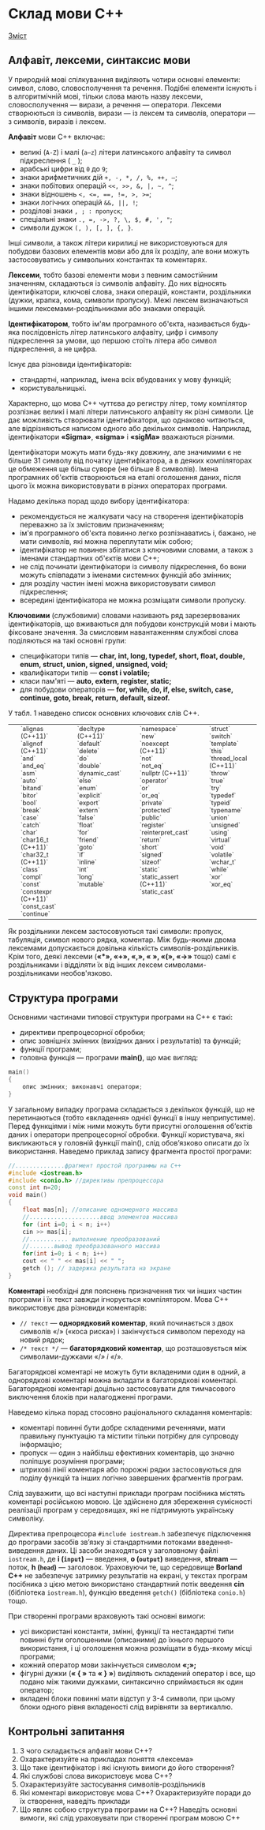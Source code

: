 # Склад мови С++

[Зміст](../README.md)

## Алфавіт, лексеми, синтаксис мови

У природній мові спілкуванння виділяють чотири основні елементи: символ, слово, словосполучення та речення. Подібні елементи існують і в алгоритмічній мові, тільки слова мають назву лексеми, словосполучення — вирази, а речення — оператори. Лексеми створюються із символів, вирази — із лексем та символів, оператори — з символів, виразів і лексем.

**Алфавіт** мови C++ включає:

*   великі (`A-Z`) і малі (`a—z`) літери латинського алфавіту та символ підкреслення ( `_` );
*   арабські цифри від `0` до `9`;
*   знаки арифметичних дій `+, -, *, /, %, ++, —`;
*   знаки побітових операцій `<<, >>, &, |, ~, ^`;
*   знаки відношень `<, <=, ==, !=, >, >=`;
*   знаки логічних операцій `&&, ||, !`;
*   розділові знаки `, ; : пропуск`;
*   спеціальні знаки `., =, ->, ?, \, $, #, ', "`;
*   символи дужок `(, ), [, ], {, }`.

Інші символи, а також літери кирилиці не використовуються для побудови базових елементів мови або для їх розділу, але вони можуть застосовуватись у символьних константах та коментарях.

**Лексеми**, тобто базові елементи мови з певним самостійним значенням, складаються із символів алфавіту. До них відносять ідентифікатори, ключові слова, знаки операцій, константи, роздільники (дужки, крапка, кома, символи пропуску). Межі лексем визначаються іншими лексемами-роздільниками або знаками операцій.

**Ідентифікатором**, тобто ім'ям програмного об'єкта, називається будь-яка послідовність літер латинського алфавіту, цифр i символу підкреслення за умови, що першою стоїть літера або символ підкреслення, а не цифра.

Існує два різновиди ідентифікаторів:

*   стандартні, наприклад, імена всіх вбудованих у мову функцій;
*   користувальницькі.

Характерно, що мова C++ чуттєва до регистру літер, тому компілятор розпізнає великі і малі літери латинського алфавіту як різні символи. Це дає можливість створювати ідентифікатори, що однаково читаються, але відрізняються написом одного або декількох символів. Наприклад, ідентифікатори **«Sigma»**, **«sigma»** і **«sigMa»** вважаються різними.

Ідентифікатори можуть мати будь-яку довжину, але значимими є не більше 31 символу від початку ідентифікатора, a в деяких компіляторах це обмеження ще більш суворе (не бiльше 8 символів). Імена програмних об'єктів створюються на етапі оголошення даних, після цього їх можна використовувати в різних операторах програми.

Надамо декілька порад щодо вибору ідентифікатора:

*   рекомендується не жалкувати часу на створення ідентифікаторів переважно за їх змістовим призначенням;
*   ім'я програмного об'єкта повинно легко розпізнаватись і, бажано, не мати символів, які можна переплутати між собою;
*   ідентифікатор не повинен збігатися з ключовими словами, а також з іменами стандартних об'єктів мови C++;
*   не слід починати ідентифікатори із символу підкреслення, бо вони можуть співпадати з іменами системних функцій або змінних;
*   для розділу частин імені можна використовувати символ підкреслення;
*   всередині ідентифікатора не можна розміщати символи пропуску.

**Ключовими** (службовими) словами називають ряд зарезервованих ідентифікаторів, що вживаються для побудови конструкцій мови і мають фіксоване значення. За смисловим навантаженням службові слова поділяються на такі основні групи:

*   специфікатори типів — **char, int, long, typedef, short, float, double, enum, struct, union, signed, unsigned, void;**
*   квалифікатори типів — **const і volatile;**
*   класи пам'яті — **auto, extern, register, static;**
*   для побудови операторів — **for, while, do, if, else, switch, case, continue, goto, break, return, default, sizeof.**

У табл. 1 наведено список основних ключових слів C++.

<table class="tabluc" style="font-size: 0.9em; margin-bottom: 15px;" width="100%">
<tbody>
<tr valign="top">
<td style="text-align: left; padding-left: 25px;">
`alignas (C++11)`<br>`alignof (C++11)`<br>`and`<br>`and_eq`<br>`asm`<br>`auto`<br>`bitand`<br>`bitor`<br>`bool`<br>`break`<br>`case`<br>`catch`<br>`char`<br>`char16_t (C++11)`<br>`char32_t (C++11)`<br>`class`<br>`compl`<br>`const`<br>`constexpr (C++11)`<br>`const_cast`<br>`continue`
</td>
<td style="text-align: left; padding-left: 25px;">
`decltype (C++11)`<br>`default`<br>`delete`<br>`do`<br>`double`<br>`dynamic_cast`<br>`else`<br>`enum`<br>`explicit`<br>`export`<br>`extern`<br>`false`<br>`float`<br>`for`<br>`friend`<br>`goto`<br>`if`<br>`inline`<br>`int`<br>`long`<br>`mutable`
</td>
<td style="text-align: left; padding-left: 25px;">
`namespace`<br>`new`<br>`noexcept (C++11)`<br>`not`<br>`not_eq`<br>`nullptr (C++11)`<br>`operator`<br>`or`<br>`or_eq`<br>`private`<br>`protected`<br>`public`<br>`register`<br>`reinterpret_cast`<br>`return`<br>`short`<br>`signed`<br>`sizeof`<br>`static`<br>`static_assert (C++11)`<br>`static_cast`
</td>
<td style="text-align: left; padding-left: 25px;">
`struct`<br>`switch`<br>`template`<br>`this`<br>`thread_local (C++11)`<br>`throw`<br>`true`<br>`try`<br>`typedef`<br>`typeid`<br>`typename`<br>`union`<br>`unsigned`<br>`using`<br>`virtual`<br>`void`<br>`volatile`<br>`wchar_t`<br>`while`<br>`xor`<br>`xor_eq`
</td>
</tr>
</tbody>
</table>

Як роздільники лексем застосовуються такі символи: пропуск, табуляція, символ нового рядка, коментар. Між будь-якими двома лексемами допускається довільна кількість символів-роздільників. Крім того, деякі лексеми (**«*», «+», «,», « », «(», «->»** тощо) самі є роздільниками і відділяти їх від інших лексем символами-роздільниками необов'язково.

## Структура програми

Основними частинами типової структури програми на С++ є такі:

*   директиви препроцесорної обробки;
*   опис зовнішніх змінних (вихідних даних і результатів) та функцій;
*   функції програми;
*   головна функція — програми **main()**, що має вигляд:

```cpp
main()
{
	опис змінних; виконавчі оператори;
}
```

У загальному випадку програма складається з декількох функцій, що не перетинаються (тобто «вкладення» однієї функції в іншу неприпустиме). Перед функціями і між ними можуть бути присутні оголошення об’єктів даних і оператори препроцесорної обробки. Функції користувача, які викликаються у головній функції main(), слід обов’язково описати до їх використання. Наведемо приклад запису фрагмента простої програми:

```cpp
//..............фрагмент простой программы на С++
#include <iostream.h>
#include <соnio.h> //директивы препроцессора
const int n=20;
void main()
{
	float mas[n]; //описание одномерного массива
	//....................ввод элементов массива
	for (int i=0; i < n; i++) 
	cin >> mas[i];
	//........... выполнение преобразований
	//.......вывод преобразованного массива
	for(int i=0; i < n; i++)
	cout << " " << mas[i] << " ";
	getch (); // задержка результата на экране
}
```

**Коментарі** необхідні для пояснень призначення тих чи інших частин програми і їх текст завжди ігнорується компілятором. Мова С++ використовує два різновиди коментарів:

*   `// текст` — **однорядковий коментар**, який починається з двох символів «/» («коса риска») і закінчується символом переходу на новий рядок;
*   `/* текст */` — **багаторядковий коментар**, що розташовується між символами-дужками «/*» і «*/».

Багаторядкові коментарі не можуть бути вкладеними один в одний, а однорядкові коментарі можна вкладати в багаторядкові коментарі. Багаторядкові коментарі доцільно застосовувати для тимчасового виключення блоків при налагодженні програми.

Наведемо кілька порад стосовно раціонального складання коментарів:

*   коментарі повинні бути добре складеними реченнями, мати правильну пунктуацію та містити тільки потрібну для супроводу інформацію;
*   пропуск — один з найбільш ефективних коментарів, що значно поліпшує розуміння програми;
*   штрихові лінії коментаря або порожні рядки застосовуються для поділу функцій та інших логічно завершених фрагментів програм.

Слід зауважити, що всі наступні приклади програм посібника містять коментарі російською мовою. Це здійснено для збереження сумісності реалізацїі програм у середовищах, які не підтримують українську символіку.

Директива препроцесора `#include iostream.h` забезпечує підключення до програми засобів зв’язку зі стандартними потоками введення-виведення даних. Ці засоби знаходяться у заголовному файлі `iostream.h`, де **і (`input`)** — введення, **о (`output`)** виведення, **stream** — поток, **h (`head`)** — заголовок. Ураховуючи те, що середовище **Borland C++** не забезпечує затримку результатів на екрані, у текстах програм посібника з цією метою використано стандартний потік введення **сіn** (бібліотека `iostream.h`), функцію введення `getch()` (бібліотека `conio.h`) тощо.

При створенні програми враховують такі основні вимоги:

*   усі використані константи, змінні, функції та нестандартні типи повинні бути оголошеними (описаними) до їхнього першого використання, і ці оголошення можна розміщати в будь-якому місці програми;
*   кожний оператор мови закінчується символом **«;»;**
*   фігурні дужки (**« { »** та **« } »**) виділяють складений оператор і все, що подано між такими дужками, синтаксично сприймається як один оператор;
*   вкладені блоки повинні мати відступ у 3-4 символи, при цьому блоки одного рівня вкладеності слід вирівняти за вертикаллю.

## Контрольні запитання

1.  З чого складається алфавіт мови C++?
2.  Охарактеризуйте на прикладах поняття «лексема»
3.  Що таке ідентифікатор і які існують вимоги до його створення?
4.  Які службові слова використовує мова C++?
5.  Охарактеризуйте застосування символів-роздільників
6.  Які коментарі використовує мова C++? Охарактеризуйте поради до їх створення, наведіть приклади
7.  Що являє собою структура програми на C++? Наведіть основні вимоги, які слід ураховувати при створенні програм мовою C++


